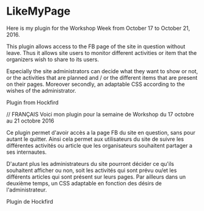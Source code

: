# LikeMyPage
Here is my plugin for the Workshop Week from October 17 to October 21, 2016.

This plugin allows access to the FB page of the site in question without leave.
Thus it allows site users to monitor different activities or item that the organizers wish to share to its users.

Especially the site administrators can decide what they want to show or not, or the activities that are planned and / or the different items that are present on their pages.
Moreover secondly, an adaptable CSS according to the wishes of the administrator.


Plugin from Hockfird










// FRANÇAIS
Voici mon plugin pour la semaine de Workshop du 17 octobre au 21 octobre 2016

Ce plugin permet d'avoir accès a la page FB du site en question, sans pour autant le quitter. 
Ainsi cela permet aux utilisateurs du site de suivre les différentes activités ou article que les organisateurs souhaitent partager a ses internautes. 

D'autant plus les administrateurs du site pourront décider ce qu'ils souhaitent afficher ou non, soit les activités qui sont prévu ou/et les différents articles qui sont présent sur leurs pages. 
Par ailleurs dans un deuxième temps, un CSS adaptable en fonction des désirs de l'administrateur. 

Plugin de Hockfird
